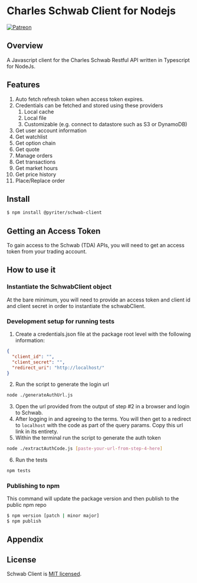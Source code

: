 # Charles Schwab Client for Nodejs

[![Patreon](https://img.shields.io/badge/Patreon-F96854?style=for-the-badge&logo=patreon&logoColor=white)](https://www.patreon.com/Pyriter)

## Overview

A Javascript client for the Charles Schwab Restful API written in Typescript for NodeJs.

## Features

1. Auto fetch refresh token when access token expires.
2. Credentials can be fetched and stored using these providers
    1. Local cache
    2. Local file
    3. Customizable (e.g. connect to datastore such as S3 or DynamoDB)
3. Get user account information
4. Get watchlist
5. Get option chain
6. Get quote
7. Manage orders
8. Get transactions
9. Get market hours
10. Get price history
11. Place/Replace order

## Install

```bash
$ npm install @pyriter/schwab-client
```

## Getting an Access Token

To gain access to the Schwab (TDA) APIs, you will need to get an access token from your trading account.

## How to use it

### Instantiate the SchwabClient object

At the bare minimum, you will need to provide an access token and client id and client secret in order to instantiate the schwabClient.

### Development setup for running tests

1. Create a credentials.json file at the package root level with the following information:
```json
{
  "client_id": "",
  "client_secret": "",
  "redirect_uri": "http://localhost/"
}
```
2. Run the script to generate the login url
```bash
node ./generateAuthUrl.js
```
3. Open the url provided from the output of step #2 in a browser and login to Schwab.
4. After logging in and agreeing to the terms. You will then get to a redirect to `localhost` with the code as part of the query params. Copy this url link in its entirety.
5. Within the terminal run the script to generate the auth token
```bash
node ./extractAuthCode.js [paste-your-url-from-step-4-here]
```
6. Run the tests
```bash
npm tests
```
### Publishing to npm

This command will update the package version and then publish to the public npm repo

```bash
$ npm version [patch | minor major]
$ npm publish
```

## Appendix


## License

Schwab Client is [MIT licensed](./LICENSE).
